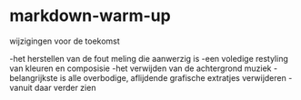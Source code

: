 # markdown-warm-up

wijzigingen voor de toekomst

-het herstellen van de fout meling die aanwerzig is
-een voledige restyling van kleuren en composisie
-het verwijden van de achtergrond muziek
-belangrijkste is alle overbodige, aflijdende grafische extratjes verwijderen
-vanuit daar verder zien